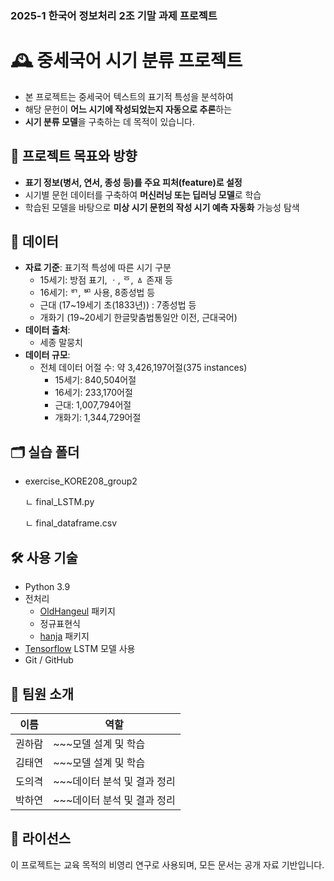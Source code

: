### 2025-1 한국어 정보처리 2조 기말 과제 프로젝트


# 🕰️ 중세국어 시기 분류 프로젝트

- 본 프로젝트는 중세국어 텍스트의 표기적 특성을 분석하여  
- 해당 문헌이 **어느 시기에 작성되었는지 자동으로 추론**하는
- **시기 분류 모델**을 구축하는 데 목적이 있습니다.





## 🎯 프로젝트 목표와 방향  

- **표기 정보(병서, 연서, 종성 등)를 주요 피처(feature)로 설정**  
- 시기별 문헌 데이터를 구축하여 **머신러닝 또는 딥러닝 모델**로 학습  
- 학습된 모델을 바탕으로 **미상 시기 문헌의 작성 시기 예측 자동화** 가능성 탐색





## 🧩 데이터

- **자료 기준**: 표기적 특성에 따른 시기 구분
  - 15세기: 방점 표기, ㆍ, ᅙ, ㅿ 존재 등
  - 16세기: ᄞ, ᄢ 사용, 8종성법 등
  - 근대 (17~19세기 초(1833년)) : 7종성법 등
  - 개화기 (19~20세기 한글맞춤법통일안 이전, 근대국어)
- **데이터 출처**:
  - 세종 말뭉치
- **데이터 규모**:
  - 전체 데이터 어절 수: 약 3,426,197어절(375 instances)
    - 15세기: 840,504어절
    - 16세기: 233,170어절
    - 근대: 1,007,794어절
    - 개화기: 1,344,729어절




## 🗂️ 실습 폴더

- exercise_KORE208_group2

  ㄴ final_LSTM.py
  
  ㄴ final_dataframe.csv




## 🛠️ 사용 기술

- Python 3.9
- 전처리
  - [OldHangeul](https://pypi.org/project/OldHangeul/) 패키지
  - 정규표현식
  - [hanja](https://pypi.org/project/hanja/) 패키지
- [Tensorflow](https://github.com/keras-team/keras.git) LSTM 모델 사용
- Git / GitHub




## 👥 팀원 소개

| 이름 | 역할 |
|------|------|
| 권하람 | ~~~모델 설계 및 학습 |
| 김태연 | ~~~모델 설계 및 학습 |
| 도의격 | ~~~데이터 분석 및 결과 정리 |
| 박하연 | ~~~데이터 분석 및 결과 정리 |

## 📄 라이선스

이 프로젝트는 교육 목적의 비영리 연구로 사용되며, 모든 문서는 공개 자료 기반입니다.

